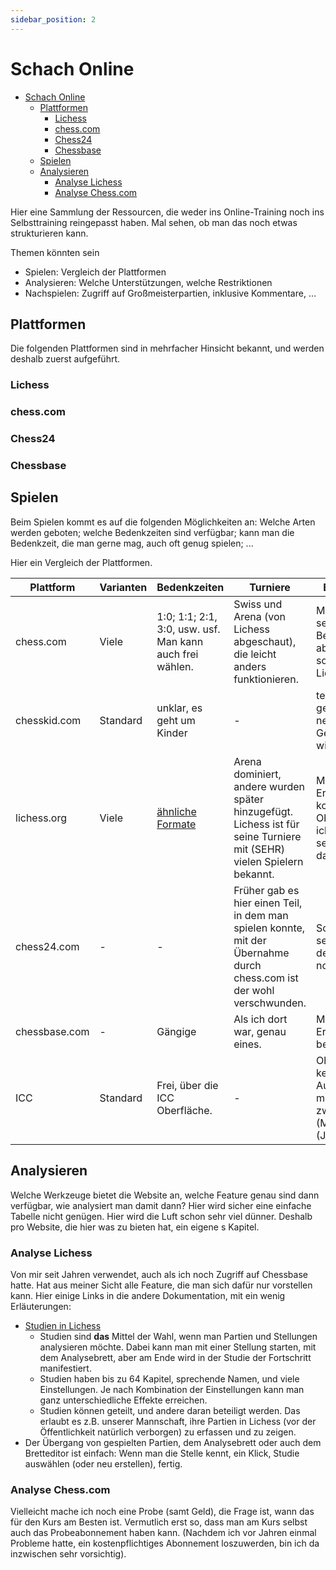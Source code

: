 ```yaml
---
sidebar_position: 2
---
```

# Schach Online

<!-- TOC -->
* [Schach Online](#schach-online)
  * [Plattformen](#plattformen)
    * [Lichess](#lichess)
    * [chess.com](#chesscom)
    * [Chess24](#chess24)
    * [Chessbase](#chessbase)
  * [Spielen](#spielen)
  * [Analysieren](#analysieren)
    * [Analyse Lichess](#analyse-lichess)
    * [Analyse Chess.com](#analyse-chesscom)
<!-- TOC -->

Hier eine Sammlung der Ressourcen, die weder ins Online-Training noch ins Selbsttraining reingepasst haben. Mal sehen, ob man das noch etwas strukturieren kann.

Themen könnten sein

* Spielen: Vergleich der Plattformen
* Analysieren: Welche Unterstützungen, welche Restriktionen
* Nachspielen: Zugriff auf Großmeisterpartien, inklusive Kommentare, ...

## Plattformen

Die folgenden Plattformen sind in mehrfacher Hinsicht bekannt, und werden deshalb zuerst aufgeführt.

### Lichess

### chess.com

### Chess24

### Chessbase

## Spielen

Beim Spielen kommt es auf die folgenden Möglichkeiten an: Welche Arten werden geboten; welche Bedenkzeiten sind verfügbar; kann man die Bedenkzeit, die man gerne mag, auch oft genug spielen; ...

Hier ein Vergleich der Plattformen.

| Plattform | Varianten | Bedenkzeiten                                             | Turniere                                                                   | Bemerkungen |
|-----------|-----------|----------------------------------------------------------|----------------------------------------------------------------------------|-------------|
| chess.com | Viele     | 1:0; 1:1; 2:1, 3:0, usw. usf. Man kann auch frei wählen. | Swiss und Arena (von Lichess abgeschaut), die leicht anders funktionieren. | Manchmal seltsame Benutzerführung, aber in Summe so gut wie Lichess. |
| chesskid.com | Standard | unklar, es geht um Kinder                                | - | teils nett gemacht, teils nervig. Und ohne Geld auch nicht wirklich spielbar. |
| lichess.org | Viele   | [ähnliche Formate](https://lichess.org/)                 | Arena dominiert, andere wurden später hinzugefügt. Lichess ist für seine Turniere mit (SEHR) vielen Spielern bekannt. | Meines Erachtens die konsistenteste Oberfläche (aber ich arbeite auch seit Jahren damit). |
| chess24.com | - | -                                                        | Früher gab es hier einen Teil, in dem man spielen konnte, mit der Übernahme durch chess.com ist der wohl verschwunden. | Schade, mal sehen, was mit der Website noch passiert. |
| chessbase.com | - | Gängige                                                  | Als ich dort war, genau eines. | Meines Erachtens nicht benutzbar. |
| ICC           | Standard | Frei, über die ICC Oberfläche.                           | - | Ohne Geld war kein richtiges Ausprobieren möglich, zwischen 10$ (Monat) und 70$ (Jahr). |

## Analysieren

Welche Werkzeuge bietet die Website an, welche Feature genau sind dann verfügbar, wie analysiert man damit dann? Hier wird sicher eine einfache Tabelle nicht genügen. Hier wird die Luft schon sehr viel dünner. Deshalb pro Website, die hier was zu bieten hat, ein eigene s Kapitel.

### Analyse Lichess

Von mir seit Jahren verwendet, auch als ich noch Zugriff auf Chessbase hatte. Hat aus meiner Sicht alle Feature, die man sich dafür nur vorstellen kann. Hier einige Links in die andere Dokumentation, mit ein wenig Erläuterungen:

* [Studien in Lichess](https://schachtraining-lichess-discord.netlify.app/docs/lichess#nutzung-von-studien)
  * Studien sind **das** Mittel der Wahl, wenn man Partien und Stellungen analysieren möchte. Dabei kann man mit einer Stellung starten, mit dem Analysebrett, aber am Ende wird in der Studie der Fortschritt manifestiert.
  * Studien haben bis zu 64 Kapitel, sprechende Namen, und viele Einstellungen. Je nach Kombination der Einstellungen kann man ganz unterschiedliche Effekte erreichen.
  * Studien können geteilt, und andere daran beteiligt werden. Das erlaubt es z.B. unserer Mannschaft, ihre Partien in Lichess (vor der Öffentlichkeit natürlich verborgen) zu erfassen und zu zeigen.
* Der Übergang von gespielten Partien, dem Analysebrett oder auch dem Bretteditor ist einfach: Wenn man die Stelle kennt, ein Klick, Studie auswählen (oder neu erstellen), fertig.

### Analyse Chess.com

Vielleicht mache ich noch eine Probe (samt Geld), die Frage ist, wann das für den Kurs am Besten ist. Vermutlich erst so, dass man am Kurs selbst auch das Probeabonnement haben kann. (Nachdem ich vor Jahren einmal Probleme hatte, ein kostenpflichtiges Abonnement loszuwerden, bin ich da inzwischen sehr vorsichtig).